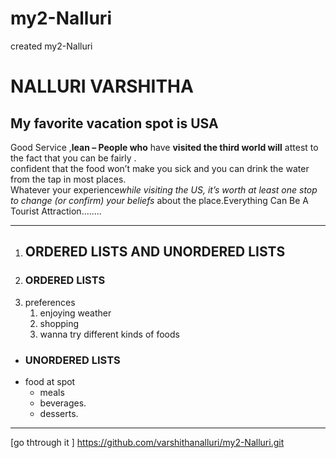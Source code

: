 
# my2-Nalluri
created my2-Nalluri 
# NALLURI VARSHITHA
## My favorite vacation spot is USA
Good Service ,**lean – People who** have **visited the third world will** attest to the fact that you can be fairly .<br>confident that the food won’t make you sick and you can drink the water from the tap in most places.<br> Whatever your experience*while visiting the US, it’s worth at least one stop to change (or confirm) your beliefs* about the place.Everything Can Be A Tourist Attraction........

---

      
1.   ##  ORDERED LISTS  AND UNORDERED LISTS
 2.   ### ORDERED LISTS
2.  preferences
    1. enjoying weather
    2. shopping 
    3. wanna try different kinds of foods
* ### UNORDERED LISTS
* food at spot 
    * meals
    * beverages.
    * desserts.

---

[go thtrough it ] https://github.com/varshithanalluri/my2-Nalluri.git



